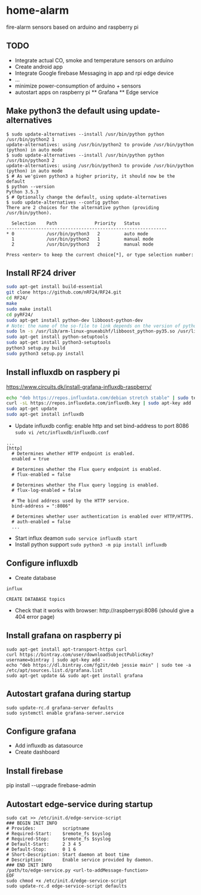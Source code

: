 # home-alarm
fire-alarm sensors based on arduino and raspberry pi

## TODO
* Integrate actual CO, smoke and temperature sensors on arduino
* Create android app
* Integrate Google firebase Messaging in app and rpi edge device
* ...
* minimize power-consumption of arduino + sensors
* autostart apps on raspberry pi
** Grafana
** Edge service

## Make python3 the default using update-alternatives
```
$ sudo update-alternatives --install /usr/bin/python python /usr/bin/python2 1
update-alternatives: using /usr/bin/python2 to provide /usr/bin/python (python) in auto mode
$ sudo update-alternatives --install /usr/bin/python python /usr/bin/python3 2
update-alternatives: using /usr/bin/python3 to provide /usr/bin/python (python) in auto mode
$ # As we'given python3 a higher priority, it should now be the default
$ python --version
Python 3.5.3
$ # Optionally change the default, using update-alternatives
$ sudo update-alternatives --config python
There are 2 choices for the alternative python (providing /usr/bin/python).

  Selection    Path              Priority   Status
------------------------------------------------------------
* 0            /usr/bin/python3   2         auto mode
  1            /usr/bin/python2   1         manual mode
  2            /usr/bin/python3   2         manual mode

Press <enter> to keep the current choice[*], or type selection number:
```

## Install RF24 driver
```bash
sudo apt-get install build-essential
git clone https://github.com/nRF24/RF24.git
cd RF24/
make
sudo make install
cd pyRF24/
sudo apt-get install python-dev libboost-python-dev 
# Note: the name of the so-file to link depends on the version of python 
sudo ln -s /usr/lib/arm-linux-gnueabihf/libboost_python-py35.so /usr/lib/arm-linux-gnueabihf/libboost_python3.so
sudo apt-get install python-setuptools 
sudo apt-get install python3-setuptools 
python3 setup.py build
sudo python3 setup.py install
```

## Install influxdb on raspbery pi
https://www.circuits.dk/install-grafana-influxdb-raspberry/
```bash
echo "deb https://repos.influxdata.com/debian stretch stable" | sudo tee /etc/apt/sources.list.d/influxdb.list
curl -sL https://repos.influxdata.com/influxdb.key | sudo apt-key add
sudo apt-get update
sudo apt-get install influxdb
```
* Update influxdb config: enable http and set bind-address to port 8086
```sudo vi /etc/influxdb/influxdb.conf```
```
...
[http]
  # Determines whether HTTP endpoint is enabled.
  enabled = true

  # Determines whether the Flux query endpoint is enabled.
  # flux-enabled = false

  # Determines whether the Flux query logging is enabled.
  # flux-log-enabled = false

  # The bind address used by the HTTP service.
  bind-address = ":8086"

  # Determines whether user authentication is enabled over HTTP/HTTPS.
  # auth-enabled = false
  ...
```
* Start influx deamon ```sudo service influxdb start```
* Install python support ```sudo python3 -m pip install influxdb```


## Configure influxdb
* Create database
```
influx

CREATE DATABASE topics
```
* Check that it works with browser: http://raspberrypi:8086 (should give a 404 error page)


## Install grafana on raspberry pi
```
sudo apt-get install apt-transport-https curl
curl https://bintray.com/user/downloadSubjectPublicKey?username=bintray | sudo apt-key add -
echo "deb https://dl.bintray.com/fg2it/deb jessie main" | sudo tee -a /etc/apt/sources.list.d/grafana.list
sudo apt-get update && sudo apt-get install grafana
```

## Autostart grafana during startup
```
sudo update-rc.d grafana-server defaults
sudo systemctl enable grafana-server.service 
```

## Configure grafana

* Add influxdb as datasource
* Create dashboard

## Install firebase
pip install --upgrade firebase-admin

## Autostart edge-service during startup
```
sudo cat >> /etc/init.d/edge-service-script
### BEGIN INIT INFO
# Provides:          scriptname
# Required-Start:    $remote_fs $syslog
# Required-Stop:     $remote_fs $syslog
# Default-Start:     2 3 4 5
# Default-Stop:      0 1 6
# Short-Description: Start daemon at boot time
# Description:       Enable service provided by daemon.
### END INIT INFO
/path/to/edge-service.py <url-to-addMessage-function>
EOF
sudo chmod +x /etc/init.d/edge-service-script
sudo update-rc.d edge-service-script defaults
````
